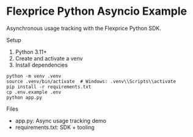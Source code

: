 # Flexprice Python Asyncio Example

Asynchronous usage tracking with the Flexprice Python SDK.

Setup
1. Python 3.11+
2. Create and activate a venv
3. Install dependencies

```
python -m venv .venv
source .venv/bin/activate  # Windows: .venv\\Scripts\\activate
pip install -r requirements.txt
cp .env.example .env
python app.py
```

Files
- app.py: Async usage tracking demo
- requirements.txt: SDK + tooling